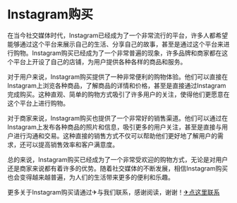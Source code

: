 # Instagram购买

在当今社交媒体时代，Instagram已经成为了一个非常流行的平台，许多人都希望能够通过这个平台来展示自己的生活、分享自己的故事，甚至是通过这个平台来进行购物。Instagram购买已经成为了一个非常普遍的现象，许多品牌和商家都在这个平台上开设了自己的店铺，为用户提供各种各样的商品和服务。

对于用户来说，Instagram购买提供了一种非常便利的购物体验。他们可以直接在Instagram上浏览各种商品，了解商品的详情和价格，甚至是直接通过Instagram完成购买。这种直观、简单的购物方式吸引了许多用户的关注，使得他们更愿意在这个平台上进行购物。

对于商家来说，Instagram购买也提供了一个非常好的销售渠道。他们可以通过在Instagram上发布各种商品的照片和信息，吸引更多的用户关注，甚至是直接与用户进行沟通和交易。这种直接的销售方式不仅可以帮助他们更好地了解用户的需求，还可以提高销售效率和客户满意度。

总的来说，Instagram购买已经成为了一个非常受欢迎的购物方式，无论是对用户还是商家来说都有着许多的优势。随着社交媒体的不断发展，相信Instagram购买也会变得越来越普遍，为人们的生活带来更多的便利和乐趣。

更多关于Instagram购买请通过✈与我们联系，感谢阅读，谢谢！[✈点这里联系](https://d.k02.cc)